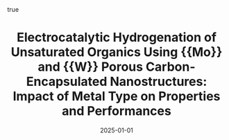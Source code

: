 ---
id: potaElectrocatalyticHydrogenationUnsaturated2025
title: 'Electrocatalytic Hydrogenation of Unsaturated Organics Using {{Mo}} and {{W}}
  Porous Carbon-Encapsulated Nanostructures: Impact of Metal Type on Properties and
  Performances'
date: '2025-01-01'
authors:
- Pota, Filippo and de Oliveira, Maida Aysla Costa and Schröder, Christian and Rafferty,
  Aran and Castro, Clara De and Rault, Ludivine and Behan, James A. and Barrière,
  Frédéric and Colavita, Paula E.
doi: 10.1039/D4TA08953G
publication: 'In: *Journal of Materials Chemistry A*'
publication_types:
- '1'
selected: false
tags: []
projects: []
math: true

---